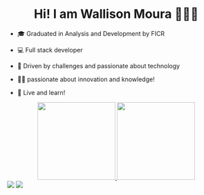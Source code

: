 <h1 align="center">Hi! I am Wallison Moura 👋👩‍💻</h1>

- 🎓 Graduated in Analysis and Development by FICR
  
- 💻 Full stack developer
  
- 🔎 Driven by challenges and passionate about technology
  
- 👩‍💻 passionate about innovation and knowledge!

- 🌱 Live and learn!

<div align="center">
  <a href="https://github.com/wallisonmoura">
  <img height="180em" src="https://github-readme-stats.vercel.app/api?username=wallisonmoura&show_icons=true&theme=radical&include_all_commits=true&count_private=true"/>
  <img height="180em" src="https://github-readme-stats.vercel.app/api/top-langs/?username=wallisonmoura&layout=compact&langs_count=7&theme=dracula"/>
</div>
<div> 
  <a href = "mailto:wallisonmoura.dev@gmail.com"><img src="https://img.shields.io/badge/-Gmail-%23333?style=for-the-badge&logo=gmail&logoColor=white" target="_blank"></a>
  <a href="https://www.linkedin.com/in/wallison-moura/" target="_blank"><img src="https://img.shields.io/badge/-LinkedIn-%230077B5?style=for-the-badge&logo=linkedin&logoColor=white" target="_blank"></a>
